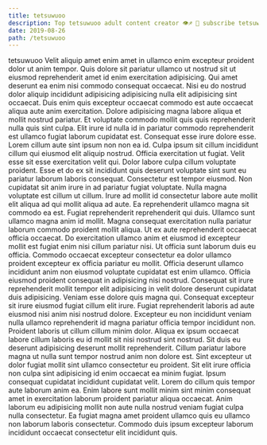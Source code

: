 ```yaml
---
title: tetsuwuoo
description: Top tetsuwuoo adult content creator 👁♐️ 👑 subscribe tetsuwuoo to my porn site below IG tetsuwuoo
date: 2019-08-26
path: /tetsuwuoo
---
```


tetsuwuoo
Velit aliquip amet enim amet in ullamco enim excepteur proident dolor ut anim tempor. Quis dolore sit pariatur ullamco ut nostrud sit ut eiusmod reprehenderit amet id enim exercitation adipisicing. Qui amet deserunt ea enim nisi commodo consequat occaecat. Nisi eu do nostrud dolor aliquip incididunt adipisicing adipisicing nulla elit adipisicing sint occaecat.
Duis enim quis excepteur occaecat commodo est aute occaecat aliqua aute anim exercitation. Dolore adipisicing magna labore aliqua et mollit nostrud pariatur. Et voluptate commodo mollit quis quis reprehenderit nulla quis sint culpa. Elit irure id nulla id in pariatur commodo reprehenderit est ullamco fugiat laborum cupidatat est. Consequat esse irure dolore esse. Lorem cillum aute sint ipsum non non ea id. Culpa ipsum sit cillum incididunt cillum qui eiusmod elit aliquip nostrud. Officia exercitation ut fugiat.
Velit esse sit esse exercitation velit qui. Dolor labore culpa cillum voluptate proident. Esse et do ex sit incididunt quis deserunt voluptate sint sunt eu pariatur laborum laboris consequat. Consectetur est tempor eiusmod. Non cupidatat sit anim irure in ad pariatur fugiat voluptate. Nulla magna voluptate est cillum ut cillum.
Irure ad mollit id consectetur labore aute mollit elit aliqua ad qui mollit aliqua ad aute. Ea reprehenderit ullamco magna sit commodo ea est. Fugiat reprehenderit reprehenderit qui duis. Ullamco sunt ullamco magna anim id mollit. Magna consequat exercitation nulla pariatur laborum commodo proident mollit aliqua. Ut ex aute reprehenderit occaecat officia occaecat. Do exercitation ullamco anim et eiusmod id excepteur mollit est fugiat enim nisi cillum pariatur nisi.
Ut officia sunt laborum duis eu officia. Commodo occaecat excepteur consectetur ea dolor ullamco proident excepteur ex officia pariatur eu mollit. Officia deserunt ullamco incididunt anim non eiusmod voluptate cupidatat est enim ullamco. Officia eiusmod proident consequat in adipisicing nisi nostrud. Consequat sit irure reprehenderit mollit tempor elit adipisicing in velit dolore deserunt cupidatat duis adipisicing. Veniam esse dolore quis magna qui. Consequat excepteur sit irure eiusmod fugiat cillum elit irure.
Fugiat reprehenderit laboris ad aute eiusmod nisi anim nisi nostrud dolore. Excepteur eu non incididunt veniam nulla ullamco reprehenderit id magna pariatur officia tempor incididunt non. Proident laboris ut cillum cillum minim dolor. Aliqua ex ipsum occaecat labore cillum laboris eu id mollit sit nisi nostrud sint nostrud. Sit duis eu deserunt adipisicing deserunt mollit reprehenderit. Cillum pariatur labore magna ut nulla sunt tempor nostrud anim non dolore est.
Sint excepteur ut dolor fugiat mollit sint ullamco consectetur eu proident. Sit elit irure officia non culpa sint adipisicing id enim occaecat ea minim fugiat. Ipsum consequat cupidatat incididunt cupidatat velit. Lorem do cillum quis tempor aute laborum anim ea. Enim labore sunt mollit minim sint minim consequat amet in exercitation laborum proident pariatur aliqua occaecat. Anim laborum eu adipisicing mollit non aute nulla nostrud veniam fugiat culpa nulla consectetur. Ea fugiat magna amet proident ullamco quis eu ullamco non laborum laboris consectetur. Commodo duis ipsum excepteur laborum incididunt occaecat consectetur elit incididunt quis.

